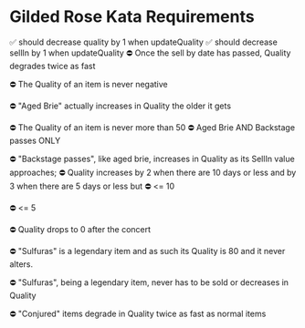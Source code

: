 # Gilded Rose Kata Requirements

✅ should decrease quality by 1 when updateQuality
✅ should decrease sellIn by 1 when updateQuality
⛔ Once the sell by date has passed, Quality degrades twice as fast

⛔ The Quality of an item is never negative

⛔ "Aged Brie" actually increases in Quality the older it gets

⛔ The Quality of an item is never more than 50 ⛔ Aged Brie AND Backstage passes ONLY

⛔ "Backstage passes", like aged brie, increases in Quality as its SellIn value approaches;
⛔ Quality increases by 2 when there are 10 days or less and by 3 when there are 5 days or less but
⛔ <= 10

⛔ <= 5

⛔ Quality drops to 0 after the concert


⛔ "Sulfuras" is a legendary item and as such its Quality is 80 and it never alters.


⛔ "Sulfuras", being a legendary item, never has to be sold or decreases in Quality

⛔ "Conjured" items degrade in Quality twice as fast as normal items
